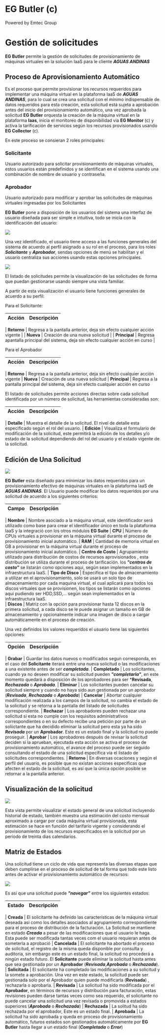 EG Butler (c)
=============
Powered by Emtec Group

# Gesti&oacute;n de solicitudes

**EG Butler** permite la gesti&oacute;n de solicitudes de provisionamiento de m&aacute;quinas virtuales en la soluci&oacute;n IaaS para le cliente ***AGUAS ANDINAS***

## Proceso de Aprovisionamiento Autom&aacute;tico

Es el proceso que permite provisionar los recursos requeridos para implementar una m&aacute;quina virtual en la plataforma IaaS de ***AGUAS ANDINAS***, para lo cual se crea una solicitud con el m&iacute;nimo indispensable de datos requeridos para esta creaci&oacute;n, esta solicitud est&aacute; sujeta a aprobaci&oacute;n antes del inicio del provisionamiento autom&aacute;tico, una vez aprobada la solicitud **EG Butler** orquesta la creaci&oacute;n de la m&aacute;quina virtual en la plataforma **Iaas**, inicia el monitoreo de disponibilidad via **EG Monitor** (c) y activa la tarificaci&oacute;n de servicios seg&uacute;n los recursos provisionados usando **EG Collector** (c).

En este proceso se consieran 2 roles principales:

### Solicitante

Usuario autorizado para solicitar provisionamiento de m&aacute;quinas virtuales, estos usuarios est&aacute;n predefinidos y se identifican en el sistema usando una combinaci&oacute;n de nombre de usuario y contrase&ntilde;a.

### Aprobador

Usuario autorizado para modificar y aprobar las solicitudes de m&aacute;quinas virtuales ingresadas por los Solicitantes

**EG Butler** pone a disposici&oacute;n de los usuarios del sistema una interfaz de usuario dise&ntilde;ada para ser simple e intuitiva, todo se inicia con la identificaci&oacute;n del usuario:

<img src="/home/gvalera/GIT/EG-Butler-Tools/code/src/app/static/img/butler_login.png">

Una vez identificado, el usuario tiene acceso a las funciones generales del sistema de acuerdo al perfil asignado a su rol en el proceso, para los roles ***Solicitante*** y ***Aprobador***, sendas opciones de men&uacute; se habilitan y el usuario centraliza sus acciones usando estas opciones principales.

<img src="/static/img/request_list.png">

El listado de solicitudes permite la visualizaci&oacute;n de las solicitudes de forma que puedan gestionarse usando siempre una vista familiar.

A partir de esta visualizaci&oacute;n el usuario tiene funciones generales de acuerdo a su perfil:

Para el Solicitante:

Acci&oacute;n | Descripci&oacute;n
------------- | ------------------
|
**Retorno**   | Regresa a la pantalla anterior, deja sin efecto cualquier acci&oacute;n vigente |
|
**Nueva**     | Creaci&oacute;n de una nueva solicitud |
|
**Principal** | Regresa apantalla principal del sistema, deja sin efecto cualquier acci&oacute;n en curso |

Para el Aprobador

Acci&oacute;n | Descripci&oacute;n
------        | ------------------
|
**Retorno**   | Regresa a la pantalla anterior, deja sin efecto cualquier acci&oacute;n vigente
|
**Nueva**     | Creaci&oacute;n de una nueva solicitud
|
**Principal** | Regresa a la pantalla principal del sistema, deja sin efecto cualquier acci&oacute;n en curso

El listado de solicitudes permite acciones directas sobre cada solicitud identificada por un n&uacute;mero de solicitud, las herramientas consideradas son:

Acci&oacute;n      | Descripci&oacute;n
-------------      | ------------------
|
**Detalle**        | Muestra el detalle de la solicitud. El nivel de detalle esta especificado seg&uacute;n el rol del usuario.
|
**Edici&oacute;n** | Visualiza el formulario de modificaci&oacute;n de la solicitud, este permitir&aacute; la edici&oacute;n de los detalles y/o estado de la solicitud dependiendo del rol del usuario y el estado vigente de la solicitud.

## Edici&oacute;n de Una Solicitud

<img src="/home/gvalera/GIT/EG-Butler-Tools/code/src/app/static/img/request_form.png">

**EG Butler** esta dise&ntilde;ado para minimizar los datos requeridos para un provisionamiento efectivo de m&aacute;quinas virtuales en la plataforma IaaS de ***AGUAS ANDINAS***. El Usuario puede modificar los datos requeridos por una solicitud de acuerdo a los siguientes criterios:

Campo                      | Descripci&oacute;n
-----                      | -----------
|
**Nombre**                 | Nombre asociado a la m&aacute;quina virtual, este identificador ser&aacute; utilizado como base para crear el identificador &uacute;nico en toda la plataforma IaaS y la integraci&oacute; con los otros m&oacute;dulos **EG Suite**
|
**CPU**                    | N&uacute;mero de CPUs virtuales a provisionar en la m&aacute;quina virtual durante el proceso de provisionamiento inicial autom&aacute;tico.
|
**RAM**                    | Cantidad de memoria virtual en GB a provisionar en la m&aacute;quina virtual durante el proceso de provisionamiento inicial autom&aacute;tico.
|
**Centro de Costo**        | Agrupamiento utilizado para distribuci&oacute;n de costos de recursos aprovisionados , esta distribuci&oacute;n se utiliza durante el proceso de tarificaci&oacute;n. los ***"centros de costo"*** se listar&aacute;n como opciones aqui, seg&uacute;n sean implementados en la infraestructura IaaS.
|
**Tipo de Disco**          | Especifica el tipo de almacenamiento a utilizar en el aprovisionamiento, solo se usar&aacute; un solo tipo de almacenamiento por cada maquina virtual, el cual aplicar&aacute; para todos los discos virtuales que se provisionen, los tipos se listar&aacute;n como opciones aqui pudiendo ser HDD,SSD,... seg&uacute;n sean implementados en la infraestructura IaaS.  
|
**Discos**                 | Matriz con la opci&oacute;n para provisionar hasta 12 discos en la primera solicitud, a cada disco se le puede asignar un tama&ntilde;o en GB de almacenamiento y opcionalmente indicar una imagen de disco a cargar autom&aacute;ticamente en el proceso de creaci&oacute;n.

Una vez definidos los valores requeridos el usuario tiene las siguientes opciones:

Opci&oacute;n | Descripci&oacute;n
---           | ---
|
**Grabar** | Guardar los datos nuevos o modificados segun corresponda, en el caso del **Solicitante** iterar&aacute; entre una nueva solicitud o las modificaciones a una existente antes de ser ***completada***.
|
**Completado** | Los solicitantes, cuando ya no deseen modificar su solicitud pueden ***"completarla"***, en este momento quedar&aacute; a disposici&oacute;n de los aprobadores para ser ***Revisada**, ***Rechazada*** o ***Aprobada***.
|
**Eliminar** | Los solicitantes pueden cancelar su solicitud siempre y cuando no haya sido aun gestionada por un aprobador (***Revisada***, ***Rechazada*** o ***Aprobada***)
|
**Cancelar** | Abortar cualquier modificaci&oacute;n realizada a los campos de la solicitud, no cambia el estado de la solicitud y se retorna a la pantalla del listado de solicitudes correspondiente. 
|
**Rechazar** | Los aprobadores pueden rechazar una solicitud si esta no cumple con los requisitos administrativos correspondientes o en su defecto recibe una petici&oacute;n por parte de un soliictante que ha decidido eliminar la solicitud pero esta ya ha sido ***Revisada*** por un **Aprobador**. Este es un estado final y la solicitud no puede proseguir.
|
**Aprobar** | Los aprobadores despu&eacute;s de revisar la solicitud deciden si la aprueban, ejecutada esta acci&oacute;n se activa el proceso de provisionamiento autom&aacute;tico, el avance del proceso puede ser seguido consultando el estado de una solicitud espec&iacute;fica via el listado de solicitudes correspondientes.
|
**Retorno** | En diversas ocaciones y seg&uacute;n el perfil del usuario, es posible que no existan acciones espec&iacute;ficas que afecten el estado de la solicitud, es as&iacute; que la &uacute;nica opci&oacute;n posible se retornar a la pantalla anterior. 

## Visualizaci&oacute;n de la solicitud

<img src="/home/gvalera/GIT/EG-Butler-Tools/code/src/app/static/img/request_show.png">

Esta vista permite visualizar el estado general de una solicitud incluyendo historial de estado, tambi&eacute;n muestra una estimaci&oacute;n del costo mensual aproximado a cargar por cada m&aacute;quina virtual provisionada, esta estimaci&oacute;n se hace en funci&oacute;n del tarifario vigente y considerando el provisionamiento de los recursos especificados en la solicitud por un periodo de treinta dias calendarios.

## Matriz de Estados

Una solicitud tiene un ciclo de vida que representa las diversas etapas que deben cumplirse en el proceso de solicitud de tal forma que todo este listo antes de activar el provisionamiento autom&aacute;tico de recursos:

<img src="/home/gvalera/GIT/EG-Butler-Tools/code/src/app/static/img/request_states.png">

Es as&iacute; que una solicitud puede ***"navegar"*** entre los siguientes estados:

Estado         | Descripci&oacute;n
-------------- | ------------------
|
**Creada**     | El solicitante ha definido las caracter&iacute;sticas de la m&aacute;quina virtual deseada asi como los detalles asociados al agrupamiento correspondiente para el proceso de distribuci&oacute;n de la facturaci&oacute;n. La Solicitud se mantiene en estado ***Creada*** a pesar de las modificaciones que el usuario le haga. Esta puede ser modificada tantas veces com el usuario requieran antes de someterla a aprobaci&oacute;
|
**Cancelada**  | El solicitante ha abortado el proceso de solicitud, el registro de la misma queda disponible por consulta y auditoria, sin embargo este es un estado final, la solicitud no proceder&aacute; a ning&uacute;n estado futuro. El **Solicitante** puede eliminar la solicitud hasta antes que sea gestionada por un **Aprobador** (***Revisada***,***Aprobada*** o ***Rechazada***).
|
**Solicitada** | El solicitante ha completado las modificaciones a su solicitud y la somete a aprobaci&oacute;n. Una vez en este estado, la solicitud puede ser gestionada solo por el Aprobador quien puede modificarla (**Revisada**) , rechazarla o aprobarla.
|
**Revisada**   | La solicitud ha sido modificada por el **Aprobador**, en t&eacute;rminos de recursos y distribuci&oacute;n para facturaci&oacute;n, estas revisiones pueden darse tantas veces como sea requerido, el solicitante no puede cancelar una solicitud una vez revisada o promovida a estados superiores (***Aprobada*** o ***Rechazada***)
|
**Rechazada**  | La solitud ha sido rechazada por el aprobador, Este es un estado final.
|
**Aprobada**   | La solicitud ha sido aprobada y queda en proceso de provisionamiento autom&aacute;tico, futuros estados son gestionados autom&aacute;ticamente por **EG Butler** hasta llegar a un estado final (***Completada*** o ***Error***)

